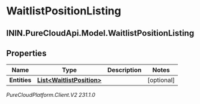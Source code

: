 # WaitlistPositionListing

## ININ.PureCloudApi.Model.WaitlistPositionListing

## Properties

|Name | Type | Description | Notes|
|------------ | ------------- | ------------- | -------------|
| **Entities** | [**List&lt;WaitlistPosition&gt;**](WaitlistPosition) |  | [optional] |



_PureCloudPlatform.Client.V2 231.1.0_
